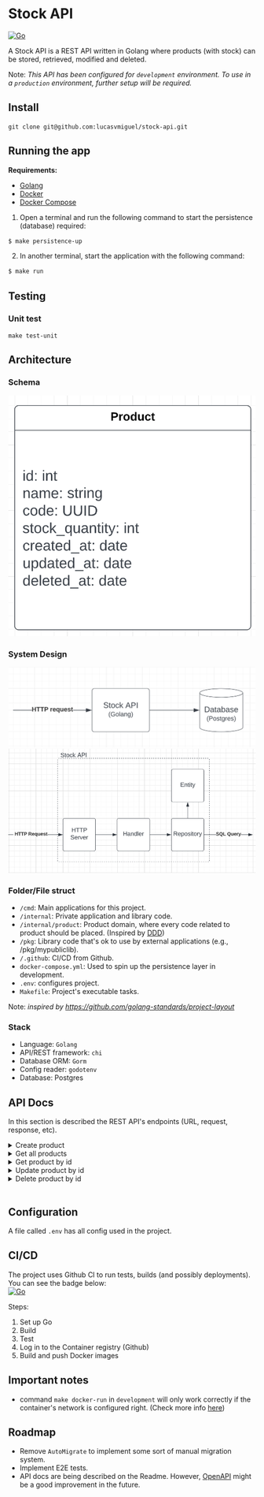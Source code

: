 # Stock API

[![Go](https://github.com/lucasvmiguel/stock-api/actions/workflows/build-and-test.yml/badge.svg)](https://github.com/lucasvmiguel/stock-api/actions/workflows/build-and-test.yml)

A Stock API is a REST API written in Golang where products (with stock) can be stored, retrieved, modified and deleted.

Note: _This API has been configured for `development` environment. To use in a `production` environment, further setup will be required._

## Install

```
git clone git@github.com:lucasvmiguel/stock-api.git
```

## Running the app

**Requirements:**

- [Golang](https://go.dev/)
- [Docker](https://www.docker.com/)
- [Docker Compose](https://docs.docker.com/compose/install/)

1. Open a terminal and run the following command to start the persistence (database) required:

```bash
$ make persistence-up
```

2. In another terminal, start the application with the following command:

```bash
$ make run
```

## Testing

### Unit test

```
make test-unit
```

## Architecture

### Schema

![schema](/docs/schema.png)

### System Design

![system design](/docs/system-design.png)
![layers](/docs/layers.png)

### Folder/File struct

- `/cmd`: Main applications for this project.
- `/internal`: Private application and library code.
- `/internal/product`: Product domain, where every code related to product should be placed. (Inspired by [DDD](https://en.wikipedia.org/wiki/Domain-driven_design))
- `/pkg`: Library code that's ok to use by external applications (e.g., /pkg/mypubliclib).
- `/.github`: CI/CD from Github.
- `docker-compose.yml`: Used to spin up the persistence layer in development.
- `.env`: configures project.
- `Makefile`: Project's executable tasks.

Note: _inspired by https://github.com/golang-standards/project-layout_

### Stack

- Language: `Golang`
- API/REST framework: `chi`
- Database ORM: `Gorm`
- Config reader: `godotenv`
- Database: Postgres

## API Docs

In this section is described the REST API's endpoints (URL, request, response, etc).

<details>
<summary>Create product</summary>

Endpoint that creates a product

#### Request

```
Endpoint: [POST] /products

Headers:
  Content-Type: application/json

Body:
  {
    "Name": "Product name",
    "StockQuantity": 10
  }
```

#### Response

**Success**

```
Status: 201

Body:
  {
    "ID": 1,
    "CreatedAt": "2022-07-08T18:53:57.936433+01:00",
    "UpdatedAt": "2022-07-08T18:53:57.936433+01:00",
    "DeletedAt": null,
    "Name": "Product name",
    "Code": "70a17d32-a670-4396-9706-bd0940152fc7",
    "StockQuantity": 10
  }
```

**Bad Request**

```
Status: 400
```

**Internal Server Error**

```
Status: 500
```

</details>

<details>
<summary>Get all products</summary>

Endpoint to get all products

#### Request

```
Endpoint: [GET] /products

Headers:
  Content-Type: application/json
```

#### Response

**Success**

```
Status: 200

Body:
  [
    {
      "ID": 1,
      "CreatedAt": "2022-07-08T18:53:57.936433+01:00",
      "UpdatedAt": "2022-07-08T18:53:57.936433+01:00",
      "DeletedAt": null,
      "Name": "foo",
      "Code": "70a17d32-a670-4396-9706-bd0940152fc7",
      "StockQuantity": 1
    }
  ]
```

**Internal Server Error**

```
Status: 500
```

</details>

<details>
<summary>Get product by id</summary>

Endpoint to get a product by id

#### Request

```
Endpoint: [GET] /products/{id}

Headers:
  Content-Type: application/json
```

#### Response

**Success**

```
Status: 200

Body:
  {
    "ID": 1,
    "CreatedAt": "2022-07-08T18:53:57.936433+01:00",
    "UpdatedAt": "2022-07-08T18:53:57.936433+01:00",
    "DeletedAt": null,
    "Name": "foo",
    "Code": "70a17d32-a670-4396-9706-bd0940152fc7",
    "StockQuantity": 1
  }
```

**Not Found**

```
Status: 404
```

**Internal Server Error**

```
Status: 500
```

</details>

<details>
<summary>Update product by id</summary>

Endpoint that updates a product by id

#### Request

```
Endpoint: [PUT] /products/{id}

Headers:
  Content-Type: application/json

Body:
  {
    "Name": "new product name",
    "StockQuantity": 5
  }
```

#### Response

**Success**

```
Status: 200

Body:
  {
    "ID": 1,
    "CreatedAt": "2022-07-08T18:53:57.936433+01:00",
    "UpdatedAt": "2022-07-08T18:53:57.936433+01:00",
    "DeletedAt": null,
    "Name": "new product name",
    "Code": "70a17d32-a670-4396-9706-bd0940152fc7",
    "StockQuantity": 5
  }
```

**Bad Request**

```
Status: 400
```

**Not Found**

```
Status: 404
```

**Internal Server Error**

```
Status: 500
```

</details>

<details>
<summary>Delete product by id</summary>

Endpoint to delete a product by id

#### Request

```
Endpoint: [DELETE] /products/{id}

Headers:
  Content-Type: application/json
```

#### Response

**Success**

```
Status: 204
```

**Not Found**

```
Status: 404
```

**Internal Server Error**

```
Status: 500
```

</details>

<br />

## Configuration

A file called `.env` has all config used in the project.

## CI/CD

The project uses Github CI to run tests, builds (and possibly deployments). You can see the badge below:
<br />
[![Go](https://github.com/lucasvmiguel/stock-api/actions/workflows/build-and-test.yml/badge.svg)](https://github.com/lucasvmiguel/stock-api/actions/workflows/build-and-test.yml)

Steps:

1. Set up Go
2. Build
3. Test
4. Log in to the Container registry (Github)
5. Build and push Docker images

## Important notes

- command `make docker-run` in `development` will only work correctly if the container's network is configured right. (Check more info [here](https://docs.docker.com/config/containers/container-networking/))

## Roadmap

- Remove `AutoMigrate` to implement some sort of manual migration system.
- Implement E2E tests.
- API docs are being described on the Readme. However, [OpenAPI](https://swagger.io/specification/) might be a good improvement in the future.
